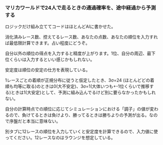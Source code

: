 ### マリカワールドで24人で走るときの通過確率を、途中経過から予測する

ロジックだけ組み立ててコードはほとんどAIに書かせた。

消化済みレース数、控えてるレース数、あなたの点数、あなたの順位を入力すれば最低限計算できます。占い程度にどうぞ。

自分以外の順位の得点を入力すると精度が上がります。1位、自分の周辺、最下位くらいは入力するといい感じかもしれない。

安定度は順位の安定の仕方を表現している。

1レースごとの着順が正規分布に従うと仮定したとき、3σ=24 (ほとんどどの着順も均等に取る)のときは0(大不安定)、3σ=1(大体いつも+-1位くらいで推移する)ときは1(大安定)として、予測に組み込んでるけど別に要らなかったかもしれない。

自分の計算時点での順位に応じてシミュレーションにおける「調子」の値が変わるので、負けてるときは負けより、勝ってるときは勝ちよりの予測が出る。なので序盤だと本当に意味ない。

別タブに12レースの順位を入力していくと安定度を計算できるので、入力値に使ってください。12レースなのはラウンジを想定している。
